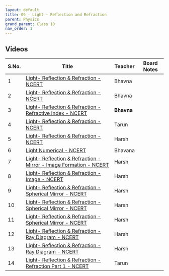```yaml
---
layout: default
title: 09 - Light – Reflection and Refraction
parent: Physics
grand_parent: Class 10
nav_order: 1
---
```


## Videos

|S.No. | Title | Teacher | Board Notes |
|---|-------|---------|-------------|
| 1 | [Light- Reflection & Refraction - NCERT](https://www.youtube.com/watch?v=2v0Q2TYyBCU) | Bhavna | |
| 2 | [Light- Reflection & Refraction - NCERT](https://www.youtube.com/watch?v=IgXNUoXKExQ) | Bhavna | |
| 3 | [Light- Reflection & Refraction - Refractive Index - NCERT](https://www.youtube.com/watch?v=2WaHOUptJ-I) | **Bhavna** | |
| 4 | [Light- Reflection & Refraction - NCERT](https://www.youtube.com/watch?v=vRfNZB2fgvQ) | Tarun | |
| 5 | [Light- Reflection & Refraction - NCERT](https://www.youtube.com/watch?v=uf4t3uyCjvM) | Harsh | |
| 6 | [Light Numerical - NCERT](https://www.youtube.com/watch?v=y4wMniHbsmo) | Bhavana | |
| 7 | [Light- Reflection & Refraction - Mirror - Image Formation - NCERT](https://www.youtube.com/watch?v=r9PGPY-WYKw) | Harsh | |
| 8 | [Light- Reflection & Refraction - Image - NCERT](https://www.youtube.com/watch?v=pc7Ye3cAP-w) | Harsh | |
| 9 | [Light- Reflection & Refraction - Spherical Mirror - NCERT](https://www.youtube.com/watch?v=shJ-LVyvUMQ) | Harsh | |
| 10 | [Light- Reflection & Refraction - Spherical Mirror - NCERT](https://www.youtube.com/watch?v=rJp2syBIKR0) | Harsh | |
| 11 | [Light- Reflection & Refraction - Spherical Mirror - NCERT](https://www.youtube.com/watch?v=QiO_-GPYd30) | Harsh | |
| 12 | [Light- Reflection & Refraction - Ray Diagram - NCERT](https://www.youtube.com/watch?v=cP7DFWLLOHI) | Harsh | |
| 13 | [Light- Reflection & Refraction - Ray Diagram - NCERT](https://www.youtube.com/watch?v=rAOpPDZ7PTU) | Harsh | |
| 14 | [Light- Reflection & Refraction - Refraction Part 1 - NCERT](https://www.youtube.com/watch?v=6Zdspupda9Y) | Tarun | |
